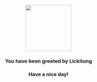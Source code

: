 <p align="center">
    <img src="https://raw.githubusercontent.com/PokeAPI/sprites/master/sprites/pokemon/108.png" width="150" height="150">
</p>
<h3 align="center">You have been greeted by  <b>Lickitung</b></h3>
<h3 align="center">Have a nice day!</h3>
